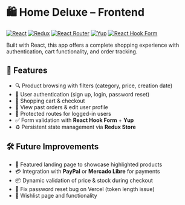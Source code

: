 # 🛍️ Home Deluxe – Frontend

[![React](https://img.shields.io/badge/React-20232A?style=for-the-badge&logo=react&logoColor=61DAFB)](https://reactjs.org/)
[![Redux](https://img.shields.io/badge/Redux-593D88?style=for-the-badge&logo=redux&logoColor=white)](https://redux.js.org/)
[![React Router](https://img.shields.io/badge/React_Router-CA4245?style=for-the-badge&logo=react-router&logoColor=white)](https://reactrouter.com/)
[![Yup](https://img.shields.io/badge/Yup-4B5563?style=for-the-badge&logo=data&logoColor=white)](https://github.com/jquense/yup)
[![React Hook Form](https://img.shields.io/badge/React_Hook_Form-EC5990?style=for-the-badge&logo=react&logoColor=white)](https://react-hook-form.com/)

Built with React, this app offers a complete shopping experience with authentication, cart functionality, and order tracking.


## 🚀 Features


- 🔍 Product browsing with filters (category, price, creation date)
- 👤 User authentication (sign up, login, password reset)
- 🛒 Shopping cart & checkout
- 🧾 View past orders & edit user profile
- 🔐 Protected routes for logged-in users
- ✅ Form validation with **React Hook Form** + **Yup**
- ♻️ Persistent state management via **Redux Store**


## 🛠️ Future Improvements

- 🌟 Featured landing page to showcase highlighted products
- 💳 Integration with **PayPal** or **Mercado Libre** for payments
- 📦 Dynamic validation of price & stock during checkout
- 🔐 Fix password reset bug on Vercel (token length issue)
- 💖 Wishlist page and functionality
